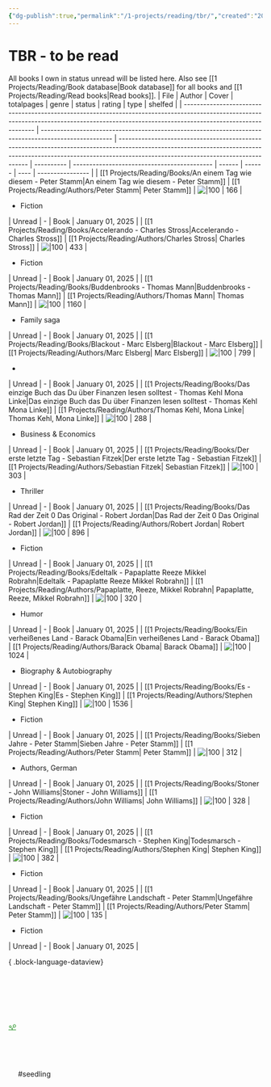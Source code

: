 ```yaml
---
{"dg-publish":true,"permalink":"/1-projects/reading/tbr/","created":"2025-01-30T20:31:54.000+01:00","updated":"2025-01-30T21:25:52.789+01:00"}
---
```


# TBR - to be read
All books I own in status unread will be listed here. Also see [[1 Projects/Reading/Book database\|Book database]] for all books and [[1 Projects/Reading/Read books\|Read books]].
| File                                                                                                                                                                                         | Author                                                                                               | Cover                                                                                                                                                                                                          | totalpages | genre                                       | status | rating | type | shelfed          |
| -------------------------------------------------------------------------------------------------------------------------------------------------------------------------------------------- | ---------------------------------------------------------------------------------------------------- | -------------------------------------------------------------------------------------------------------------------------------------------------------------------------------------------------------------- | ---------- | ------------------------------------------- | ------ | ------ | ---- | ---------------- |
| [[1 Projects/Reading/Books/An einem Tag wie diesem - Peter Stamm\|An einem Tag wie diesem - Peter Stamm]]                                                                                 | [[1 Projects/Reading/Authors/Peter Stamm\| Peter Stamm]]                                             | ![\|100](http://books.google.com/books/content?id=ZSVuAgAAQBAJ&printsec=frontcover&img=1&zoom=1&edge=curl&source=gbs_api)                                                                                      | 166        | <ul><li>Fiction</li></ul>                   | Unread | \-     | Book | January 01, 2025 |
| [[1 Projects/Reading/Books/Accelerando - Charles Stross\|Accelerando - Charles Stross]]                                                                                                   | [[1 Projects/Reading/Authors/Charles Stross\| Charles Stross]]                                       | ![\|100](https://imgs.search.brave.com/5csTO2ejnFf2iSE0W0v0kdT2xHDp2N4IKiCBP_sEP-g/rs:fit:860:0:0:0/g:ce/aHR0cHM6Ly9tLm1l/ZGlhLWFtYXpvbi5j/b20vaW1hZ2VzL0kv/NjFEM3JZNDZoakwu/anBn)                             | 433        | <ul><li>Fiction</li></ul>                   | Unread | \-     | Book | January 01, 2025 |
| [[1 Projects/Reading/Books/Buddenbrooks - Thomas Mann\|Buddenbrooks - Thomas Mann]]                                                                                                       | [[1 Projects/Reading/Authors/Thomas Mann\| Thomas Mann]]                                             | ![\|100](http://books.google.com/books/content?id=lfrGswEACAAJ&printsec=frontcover&img=1&zoom=1&source=gbs_api)                                                                                                | 1160       | <ul><li>Family saga</li></ul>               | Unread | \-     | Book | January 01, 2025 |
| [[1 Projects/Reading/Books/Blackout - Marc Elsberg\|Blackout - Marc Elsberg]]                                                                                                             | [[1 Projects/Reading/Authors/Marc Elsberg\| Marc Elsberg]]                                           | ![\|100](http://books.google.com/books/content?id=Tm-dpwAACAAJ&printsec=frontcover&img=1&zoom=1&source=gbs_api)                                                                                                | 799        | <ul><li></li></ul>                          | Unread | \-     | Book | January 01, 2025 |
| [[1 Projects/Reading/Books/Das einzige Buch das Du über Finanzen lesen solltest - Thomas Kehl Mona Linke\|Das einzige Buch das Du über Finanzen lesen solltest - Thomas Kehl Mona Linke]] | [[1 Projects/Reading/Authors/Thomas Kehl, Mona Linke\| Thomas Kehl, Mona Linke]]                     | ![\|100](http://books.google.com/books/content?id=7nQtEAAAQBAJ&printsec=frontcover&img=1&zoom=1&edge=curl&source=gbs_api)                                                                                      | 288        | <ul><li>Business & Economics</li></ul>      | Unread | \-     | Book | January 01, 2025 |
| [[1 Projects/Reading/Books/Der erste letzte Tag - Sebastian Fitzek\|Der erste letzte Tag - Sebastian Fitzek]]                                                                             | [[1 Projects/Reading/Authors/Sebastian Fitzek\| Sebastian Fitzek]]                                   | ![\|100](https://books.google.de/books/publisher/content?id=cEIeEAAAQBAJ&pg=PA1&img=1&zoom=3&hl=en&bul=1&sig=ACfU3U23LKleyRtljesb9hV5HeQXqAQq6Q&w=1280)                                                        | 303        | <ul><li>Thriller</li></ul>                  | Unread | \-     | Book | January 01, 2025 |
| [[1 Projects/Reading/Books/Das Rad der Zeit 0 Das Original - Robert Jordan\|Das Rad der Zeit 0 Das Original - Robert Jordan]]                                                             | [[1 Projects/Reading/Authors/Robert Jordan\| Robert Jordan]]                                         | ![\|100](https://m.media-amazon.com/images/I/817ltJGzqTL._SY466_.jpg)                                                                                                                                          | 896        | <ul><li>Fiction</li></ul>                   | Unread | \-     | Book | January 01, 2025 |
| [[1 Projects/Reading/Books/Edeltalk - Papaplatte Reeze Mikkel Robrahn\|Edeltalk - Papaplatte Reeze Mikkel Robrahn]]                                                                       | [[1 Projects/Reading/Authors/Papaplatte, Reeze, Mikkel Robrahn\| Papaplatte, Reeze, Mikkel Robrahn]] | ![\|100](https://imgs.search.brave.com/e3CEUfT1_EjrSD0WRgRF8i8b6IQu9o-lABpLmci62E0/rs:fit:860:0:0:0/g:ce/aHR0cHM6Ly93d3cu/bS12Zy5kZS9tZWRp/YWZpbGVzL0NvdmVy/LTJELzk3ODM5Njc3/NTA4MDUuanBnLjQw/MHgwX3E2NS5qcGc) | 320        | <ul><li>Humor</li></ul>                     | Unread | \-     | Book | January 01, 2025 |
| [[1 Projects/Reading/Books/Ein verheißenes Land - Barack Obama\|Ein verheißenes Land - Barack Obama]]                                                                                     | [[1 Projects/Reading/Authors/Barack Obama\| Barack Obama]]                                           | ![\|100](http://books.google.com/books/content?id=DtD9DwAAQBAJ&printsec=frontcover&img=1&zoom=1&edge=curl&source=gbs_api)                                                                                      | 1024       | <ul><li>Biography & Autobiography</li></ul> | Unread | \-     | Book | January 01, 2025 |
| [[1 Projects/Reading/Books/Es - Stephen King\|Es - Stephen King]]                                                                                                                         | [[1 Projects/Reading/Authors/Stephen King\| Stephen King]]                                           | ![\|100](https://m.media-amazon.com/images/I/71yLWfgCdqL._SY466_.jpg)                                                                                                                                          | 1536       | <ul><li>Fiction</li></ul>                   | Unread | \-     | Book | January 01, 2025 |
| [[1 Projects/Reading/Books/Sieben Jahre - Peter Stamm\|Sieben Jahre - Peter Stamm]]                                                                                                       | [[1 Projects/Reading/Authors/Peter Stamm\| Peter Stamm]]                                             | ![\|100](http://books.google.com/books/content?id=blstAQAAIAAJ&printsec=frontcover&img=1&zoom=1&source=gbs_api)                                                                                                | 312        | <ul><li>Authors, German</li></ul>           | Unread | \-     | Book | January 01, 2025 |
| [[1 Projects/Reading/Books/Stoner - John Williams\|Stoner - John Williams]]                                                                                                               | [[1 Projects/Reading/Authors/John Williams\| John Williams]]                                         | ![\|100](http://books.google.com/books/content?id=CnsoIHKykSkC&printsec=frontcover&img=1&zoom=1&edge=curl&source=gbs_api)                                                                                      | 328        | <ul><li>Fiction</li></ul>                   | Unread | \-     | Book | January 01, 2025 |
| [[1 Projects/Reading/Books/Todesmarsch - Stephen King\|Todesmarsch - Stephen King]]                                                                                                       | [[1 Projects/Reading/Authors/Stephen King\| Stephen King]]                                           | ![\|100](http://books.google.com/books/content?id=4KEzBgAAQBAJ&printsec=frontcover&img=1&zoom=1&edge=curl&source=gbs_api)                                                                                      | 382        | <ul><li>Fiction</li></ul>                   | Unread | \-     | Book | January 01, 2025 |
| [[1 Projects/Reading/Books/Ungefähre Landschaft - Peter Stamm\|Ungefähre Landschaft - Peter Stamm]]                                                                                       | [[1 Projects/Reading/Authors/Peter Stamm\| Peter Stamm]]                                             | ![\|100](http://books.google.com/books/content?id=PLhqAgAAQBAJ&printsec=frontcover&img=1&zoom=1&edge=curl&source=gbs_api)                                                                                      | 135        | <ul><li>Fiction</li></ul>                   | Unread | \-     | Book | January 01, 2025 |

{ .block-language-dataview}

<?xml version="1.0" encoding="UTF-8"?><svg xmlns="http://www.w3.org/2000/svg" width="15" height="205" version="1.1" viewBox="0 0 39.688 54.24"> <g transform="translate(-69.7 -93.956)" fill="none" stroke="#008000">  <path d="m69.7 146.87h39.688" stroke-width="2.6458"/>  <g transform="translate(-.36252)">   <path d="m89.544 146.87v-6.794" stroke-width="2.6458"/>   <path d="m88.77 141.34 6.6272-8.1886" stroke-width="2.3347"/>   <path d="m89.919 141.46-5.5766-5.8386" stroke-width="2.3102"/>  </g>  <circle cx="100.95" cy="126.47" r="6.9136" stroke-width="2.6458"/>  <circle cx="79.351" cy="130.4" r="5.0854" stroke-width="2.6458"/> </g></svg> #seedling 